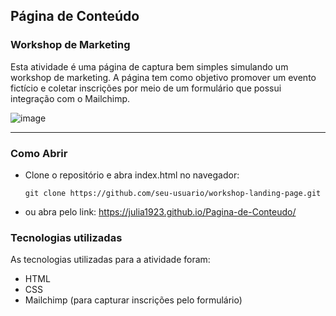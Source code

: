 Página de Conteúdo
---

### Workshop de Marketing

Esta atividade é uma página de captura bem simples simulando um workshop de marketing. A página tem como objetivo promover um evento fictício e coletar inscrições por meio de um formulário que possui integração com o Mailchimp.

![image](https://github.com/user-attachments/assets/bfa17d03-b4e5-49c9-a33b-9d06891987dc)

---

### Como Abrir

- Clone o repositório e abra index.html no navegador:

  `git clone https://github.com/seu-usuario/workshop-landing-page.git`

- ou abra pelo link: https://julia1923.github.io/Pagina-de-Conteudo/


### Tecnologias utilizadas
As tecnologias utilizadas para a atividade foram:

- HTML
- CSS
- Mailchimp (para capturar inscrições pelo formulário)
